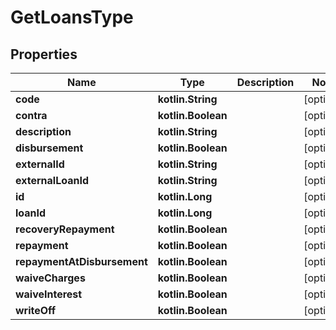 
# GetLoansType

## Properties
| Name | Type | Description | Notes |
| ------------ | ------------- | ------------- | ------------- |
| **code** | **kotlin.String** |  |  [optional] |
| **contra** | **kotlin.Boolean** |  |  [optional] |
| **description** | **kotlin.String** |  |  [optional] |
| **disbursement** | **kotlin.Boolean** |  |  [optional] |
| **externalId** | **kotlin.String** |  |  [optional] |
| **externalLoanId** | **kotlin.String** |  |  [optional] |
| **id** | **kotlin.Long** |  |  [optional] |
| **loanId** | **kotlin.Long** |  |  [optional] |
| **recoveryRepayment** | **kotlin.Boolean** |  |  [optional] |
| **repayment** | **kotlin.Boolean** |  |  [optional] |
| **repaymentAtDisbursement** | **kotlin.Boolean** |  |  [optional] |
| **waiveCharges** | **kotlin.Boolean** |  |  [optional] |
| **waiveInterest** | **kotlin.Boolean** |  |  [optional] |
| **writeOff** | **kotlin.Boolean** |  |  [optional] |



